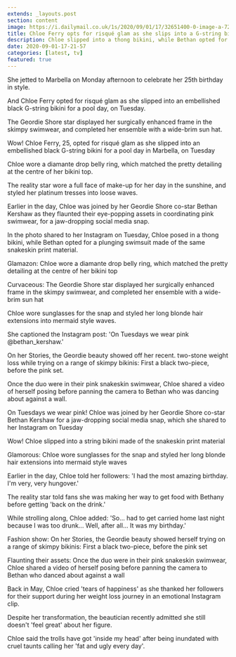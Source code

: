 ```yaml
---
extends: _layouts.post
section: content
image: https://i.dailymail.co.uk/1s/2020/09/01/17/32651400-0-image-a-72_1598976556625.jpg 
title: Chloe Ferry opts for risqué glam as she slips into a G-string bikini for a pool day in Marbella 
description: Chloe slipped into a thong bikini, while Bethan opted for a plunging swimsuit made of the same snakeskin print material, as they posed for a social media snap 
date: 2020-09-01-17-21-57 
categories: [latest, tv] 
featured: true 
--- 
```

She jetted to Marbella on Monday afternoon to celebrate her 25th birthday in style. 

And Chloe Ferry opted for risqué glam as she slipped into an embellished black G-string bikini for a pool day, on Tuesday.

The Geordie Shore star displayed her surgically enhanced frame in the skimpy swimwear, and completed her ensemble with a wide-brim sun hat.  

Wow! Chloe Ferry, 25, opted for risqué glam as she slipped into an embellished black G-string bikini for a pool day in Marbella, on Tuesday

Chloe wore a diamante drop belly ring, which matched the pretty detailing at the centre of her bikini top. 

The reality star wore a full face of make-up for her day in the sunshine, and styled her platinum tresses into loose waves.

Earlier in the day, Chloe was joined by her Geordie Shore co-star Bethan Kershaw as they flaunted their eye-popping assets in coordinating pink swimwear, for a jaw-dropping social media snap.

In the photo shared to her Instagram on Tuesday, Chloe posed in a thong bikini, while Bethan opted for a plunging swimsuit made of the same snakeskin print material.

Glamazon: Chloe wore a diamante drop belly ring, which matched the pretty detailing at the centre of her bikini top

Curvaceous: The Geordie Shore star displayed her surgically enhanced frame in the skimpy swimwear, and completed her ensemble with a wide-brim sun hat

Chloe wore sunglasses for the snap and styled her long blonde hair extensions into mermaid style waves.

She captioned the Instagram post: 'On Tuesdays we wear pink @bethan_kershaw.'  

On her Stories, the Geordie beauty showed off her recent. two-stone weight loss while trying on a range of skimpy bikinis: First a black two-piece, before the pink set.

Once the duo were in their pink snakeskin swimwear, Chloe shared a video of herself posing before panning the camera to Bethan who was dancing about against a wall.

On Tuesdays we wear pink! Chloe was joined by her Geordie Shore co-star Bethan Kershaw for a jaw-dropping social media snap, which she shared to her Instagram on Tuesday

Wow! Chloe slipped into a string bikini made of the snakeskin print material

Glamorous: Chloe wore sunglasses for the snap and styled her long blonde hair extensions into mermaid style waves

Earlier in the day, Chloe told her followers: 'I had the most amazing birthday. I'm very, very hungover.'

The reality star told fans she was making her way to get food with Bethany before getting 'back on the drink.'

While strolling along, Chloe added: 'So... had to get carried home last night because I was too drunk... Well, after all... It was my birthday.' 

Fashion show: On her Stories, the Geordie beauty showed herself trying on a range of skimpy bikinis: First a black two-piece, before the pink set

Flaunting their assets: Once the duo were in their pink snakeskin swimwear, Chloe shared a video of herself posing before panning the camera to Bethan who danced about against a wall

Back in May, Chloe cried 'tears of happiness' as she thanked her followers for their support during her weight loss journey in an emotional Instagram clip. 

Despite her transformation, the beautician recently admitted she still doesn't 'feel great' about her figure.

Chloe said the trolls have got 'inside my head' after being inundated with cruel taunts calling her 'fat and ugly every day'.   


